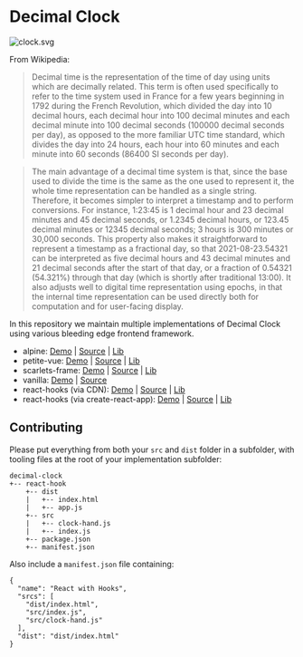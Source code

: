 # Decimal Clock

![clock.svg](https://teknum-bot.fly.dev/decimalclock/svg?nocache=1)

From Wikipedia:

>Decimal time is the representation of the time of day using units which are decimally related. This term is often used specifically to refer to the time system used in France for a few years beginning in 1792 during the French Revolution, which divided the day into 10 decimal hours, each decimal hour into 100 decimal minutes and each decimal minute into 100 decimal seconds (100000 decimal seconds per day), as opposed to the more familiar UTC time standard, which divides the day into 24 hours, each hour into 60 minutes and each minute into 60 seconds (86400 SI seconds per day).

>The main advantage of a decimal time system is that, since the base used to divide the time is the same as the one used to represent it, the whole time representation can be handled as a single string. Therefore, it becomes simpler to interpret a timestamp and to perform conversions. For instance, 1:23:45 is 1 decimal hour and 23 decimal minutes and 45 decimal seconds, or 1.2345 decimal hours, or 123.45 decimal minutes or 12345 decimal seconds; 3 hours is 300 minutes or 30,000 seconds. This property also makes it straightforward to represent a timestamp as a fractional day, so that 2021-08-23.54321 can be interpreted as five decimal hours and 43 decimal minutes and 21 decimal seconds after the start of that day, or a fraction of 0.54321 (54.321%) through that day (which is shortly after traditional 13:00). It also adjusts well to digital time representation using epochs, in that the internal time representation can be used directly both for computation and for user-facing display.

In this repository we maintain multiple implementations of Decimal Clock using various bleeding edge frontend framework.

- alpine: [Demo](https://teknologi-umum.github.io/decimal-clock/alpine) | [Source](https://github.com/teknologi-umum/decimal-clock/tree/main/alpine) | [Lib](https://alpinejs.dev/)
- petite-vue: [Demo](https://teknologi-umum.github.io/decimal-clock/petite-vue) | [Source](https://github.com/teknologi-umum/decimal-clock/tree/main/petite-vue) | [Lib](https://github.com/vuejs/petite-vue)
- scarlets-frame: [Demo](https://teknologi-umum.github.io/decimal-clock/scarlets-frame) | [Source](https://github.com/teknologi-umum/decimal-clock/tree/main/scarlets-frame) | [Lib](https://github.com/ScarletsFiction/ScarletsFrame)
- vanilla: [Demo](https://teknologi-umum.github.io/decimal-clock/vanilla) | [Source](https://github.com/teknologi-umum/decimal-clock/tree/main/vanilla)
- react-hooks (via CDN): [Demo](https://teknologi-umum.github.io/decimal-clock/react-hooks/cdn-implementation) | [Source](https://github.com/teknologi-umum/decimal-clock/tree/main/react-hooks/cdn-implementation) | [Lib](https://reactjs.org/)
- react-hooks (via create-react-app): [Demo](https://teknologi-umum.github.io/decimal-clock/react-hooks/cra-implementation/build/) | [Source](https://github.com/teknologi-umum/decimal-clock/tree/main/react-hooks/cra-implementation) | [Lib](https://create-react-app.dev/)

## Contributing

Please put everything from both your `src` and `dist` folder in a subfolder, with tooling files at the root of your implementation subfolder:

```
decimal-clock
+-- react-hook
    +-- dist
    |   +-- index.html
    |   +-- app.js
    +-- src
    |   +-- clock-hand.js
    |   +-- index.js
    +-- package.json
    +-- manifest.json
```

Also include a `manifest.json` file containing:

```
{
  "name": "React with Hooks",
  "srcs": [
    "dist/index.html",
    "src/index.js",
    "src/clock-hand.js"
  ],
  "dist": "dist/index.html"
}
```
